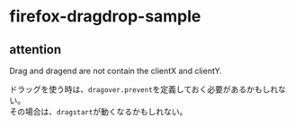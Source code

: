# firefox-dragdrop-sample

## attention
Drag and dragend are not contain the clientX and clientY.  
  
ドラッグを使う時は、`dragover.prevent`を定義しておく必要があるかもしれない。  
その場合は、`dragstart`が動くなるかもしれない。
